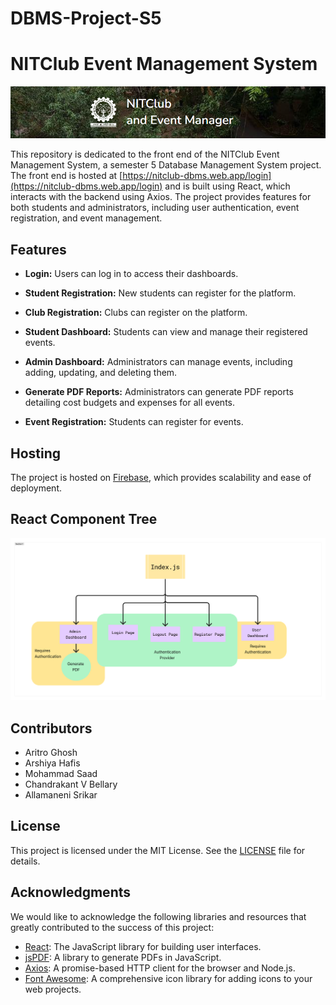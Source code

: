 # DBMS-Project-S5
# NITClub Event Management System

![Project Image](./src/assets/banner.png)

This repository is dedicated to the front end of the NITClub Event Management System, a semester 5 Database Management System project. The front end is hosted at [https://nitclub-dbms.web.app/login](https://nitclub-dbms.web.app/login) and is built using React, which interacts with the backend using Axios. The project provides features for both students and administrators, including user authentication, event registration, and event management.

## Features

- **Login:** Users can log in to access their dashboards.

- **Student Registration:** New students can register for the platform.

- **Club Registration:** Clubs can register on the platform.

- **Student Dashboard:** Students can view and manage their registered events.

- **Admin Dashboard:** Administrators can manage events, including adding, updating, and deleting them.

- **Generate PDF Reports:** Administrators can generate PDF reports detailing cost budgets and expenses for all events.

- **Event Registration:** Students can register for events.

## Hosting

The project is hosted on [Firebase](https://firebase.google.com/), which provides scalability and ease of deployment.

## React Component Tree

![React Image](./src/assets/react.jpg)

## Contributors

- Aritro Ghosh
- Arshiya Hafis
- Mohammad Saad
- Chandrakant V Bellary
- Allamaneni Srikar

## License

This project is licensed under the MIT License. See the [LICENSE](LICENSE) file for details.

## Acknowledgments


We would like to acknowledge the following libraries and resources that greatly contributed to the success of this project:

- [React](https://reactjs.org/): The JavaScript library for building user interfaces.
- [jsPDF](https://github.com/MrRio/jsPDF): A library to generate PDFs in JavaScript.
- [Axios](https://github.com/axios/axios): A promise-based HTTP client for the browser and Node.js.
- [Font Awesome](https://fontawesome.com): A comprehensive icon library for adding icons to your web projects.
